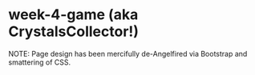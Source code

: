 # week-4-game (aka CrystalsCollector!)

NOTE: Page design has been mercifully de-Angelfired via Bootstrap and smattering of CSS.
